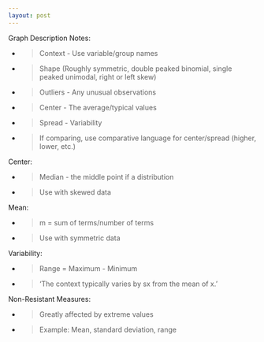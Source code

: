 ```yaml
---
layout: post
---
```

Graph Description Notes:

  - > Context - Use variable/group names

  - > Shape (Roughly symmetric, double peaked binomial, single peaked unimodal, right or left skew)

  - > Outliers - Any unusual observations

  - > Center - The average/typical values

  - > Spread - Variability

  - > If comparing, use comparative language for center/spread (higher, lower, etc.)

Center:

  - > Median - the middle point if a distribution

  - > Use with skewed data

Mean:

  - > m = sum of terms/number of terms

<!-- end list -->

  - > Use with symmetric data

Variability:

  - > Range = Maximum - Minimum

  - > ‘The context typically varies by sx from the mean of x.’

Non-Resistant Measures:

  - > Greatly affected by extreme values

  - > Example: Mean, standard deviation, range
